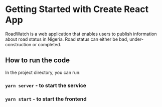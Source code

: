 # Getting Started with Create React App

RoadWatch is a web application that enables users to publish information about road status in Nigeria. Road status can either be bad, under-construction or completed.

## How to run the code

In the project directory, you can run:

### `yarn server` - to start the service

### `yarn start` - to start the frontend
